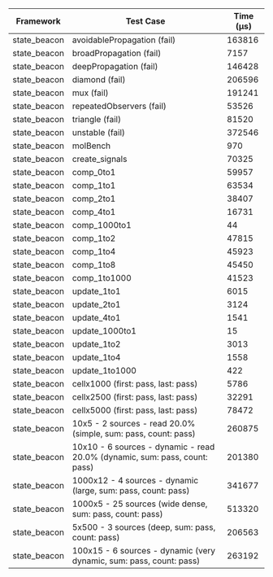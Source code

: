 | Framework | Test Case | Time (μs) |
| --- | --- | --- |
| state_beacon | avoidablePropagation (fail) | 163816 |
| state_beacon | broadPropagation (fail) | 7157 |
| state_beacon | deepPropagation (fail) | 146428 |
| state_beacon | diamond (fail) | 206596 |
| state_beacon | mux (fail) | 191241 |
| state_beacon | repeatedObservers (fail) | 53526 |
| state_beacon | triangle (fail) | 81520 |
| state_beacon | unstable (fail) | 372546 |
| state_beacon | molBench | 970 |
| state_beacon | create_signals | 70325 |
| state_beacon | comp_0to1 | 59957 |
| state_beacon | comp_1to1 | 63534 |
| state_beacon | comp_2to1 | 38407 |
| state_beacon | comp_4to1 | 16731 |
| state_beacon | comp_1000to1 | 44 |
| state_beacon | comp_1to2 | 47815 |
| state_beacon | comp_1to4 | 45923 |
| state_beacon | comp_1to8 | 45450 |
| state_beacon | comp_1to1000 | 41523 |
| state_beacon | update_1to1 | 6015 |
| state_beacon | update_2to1 | 3124 |
| state_beacon | update_4to1 | 1541 |
| state_beacon | update_1000to1 | 15 |
| state_beacon | update_1to2 | 3013 |
| state_beacon | update_1to4 | 1558 |
| state_beacon | update_1to1000 | 422 |
| state_beacon | cellx1000 (first: pass, last: pass) | 5786 |
| state_beacon | cellx2500 (first: pass, last: pass) | 32291 |
| state_beacon | cellx5000 (first: pass, last: pass) | 78472 |
| state_beacon | 10x5 - 2 sources - read 20.0% (simple, sum: pass, count: pass) | 260875 |
| state_beacon | 10x10 - 6 sources - dynamic - read 20.0% (dynamic, sum: pass, count: pass) | 201380 |
| state_beacon | 1000x12 - 4 sources - dynamic (large, sum: pass, count: pass) | 341677 |
| state_beacon | 1000x5 - 25 sources (wide dense, sum: pass, count: pass) | 513320 |
| state_beacon | 5x500 - 3 sources (deep, sum: pass, count: pass) | 206563 |
| state_beacon | 100x15 - 6 sources - dynamic (very dynamic, sum: pass, count: pass) | 263192 |
